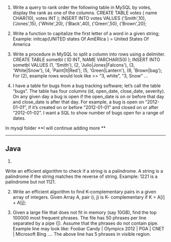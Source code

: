 1) Write a query to rank order the following table in MySQL by votes, display the rank as one of the
columns.
CREATE TABLE votes ( name CHAR(10), votes INT );
INSERT INTO votes VALUES
('Smith',10), ('Jones',15), ('White',20), ('Black',40), ('Green',50), ('Brown',20);

2) Write a function to capitalize the first letter of a word in a given string;
Example: initcap(UNITED states Of AmERIca ) = United States Of America

3) Write a procedure in MySQL to split a column into rows using a delimiter.
CREATE TABLE sometbl ( ID INT, NAME VARCHAR(50) );
INSERT INTO sometbl VALUES (1, 'Smith'), (2, 'Julio|Jones|Falcons'), (3,
'White|Snow'), (4, 'Paint|It|Red'), (5, 'Green|Lantern'), (6, 'Brown|bag');
For (2), example rows would look like >> “3, white”, “3, Snow” ...

4) I have a table for bugs from a bug tracking software; let’s call the table “bugs”.
The table has four columns (id, open_date, close_date, severity). On any given day
a bug is open if the open_date is on or before that day and close_date is after
that day. For example, a bug is open on “2012-01-01”, if it’s created on or
before “2012-01-01” and closed on or after “2012-01-02”. I want a SQL to show
number of bugs open for a range of dates.

In mysql folder
**I will continue adding more
**





----------
Java
----------

1) 
Write an efficient algorithm to check if a string is a palindrome. A string is a
palindrome if the string matches the reverse of string.
Example: 1221 is a palindrome but not 1121.

2) Write an efficient algorithm to find K-complementary pairs in a given array of
integers. Given Array A, pair (i, j) is K- complementary if K = A[i] + A[j];

3) Given a large file that does not fit in memory (say 10GB), find the top 100000
most frequent phrases. The file has 50 phrases per line separated by a pipe (|).
Assume that the phrases do not contain pipe.
Example line may look like: Foobar Candy | Olympics 2012 | PGA | CNET |
Microsoft Bing ....
The above line has 5 phrases in visible region.